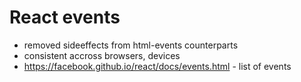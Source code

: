 React events
============
 - removed sideeffects from html-events counterparts
 - consistent accross browsers, devices
 - https://facebook.github.io/react/docs/events.html - list of events